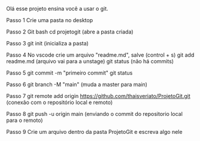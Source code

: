 Olá esse projeto ensina você a usar o git.

Passo 1
Crie uma pasta no desktop

Passo 2 
Git bash
cd projetogit (abre a pasta criada)

Passo 3
git init (inicializa a pasta)

Passo 4
No vscode crie um arquivo "readme.md", salve (control + s) 
git add readme.md (arquivo vai para a unstage)
git status (não há commits)

Passo 5
git commit -m "primeiro commit"
git status

Passo 6
git branch -M "main" (muda a master para main)

Passo 7
git remote add origin 
https://github.com/thaisveriato/ProjetoGit.git (conexão com o repositório local e remoto)

Passo 8
git push -u origin main (enviando o commit do repositorio local para o remoto)

Passo 9
Crie um arquivo dentro da pasta ProjetoGit e escreva algo nele


